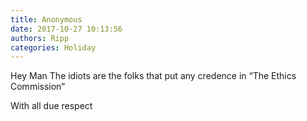 ```yaml
---
title: Anonymous
date: 2017-10-27 10:13:56
authors: Ripp
categories: Holiday
---
```


 Hey Man 
The idiots are the folks that put any credence in “The Ethics Commission”

With all due respect